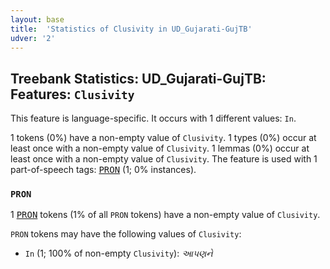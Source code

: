 ```yaml
---
layout: base
title:  'Statistics of Clusivity in UD_Gujarati-GujTB'
udver: '2'
---
```


## Treebank Statistics: UD_Gujarati-GujTB: Features: `Clusivity`

This feature is language-specific.
It occurs with 1 different values: `In`.

1 tokens (0%) have a non-empty value of `Clusivity`.
1 types (0%) occur at least once with a non-empty value of `Clusivity`.
1 lemmas (0%) occur at least once with a non-empty value of `Clusivity`.
The feature is used with 1 part-of-speech tags: <tt><a href="gu_gujtb-pos-PRON.html">PRON</a></tt> (1; 0% instances).

### `PRON`

1 <tt><a href="gu_gujtb-pos-PRON.html">PRON</a></tt> tokens (1% of all `PRON` tokens) have a non-empty value of `Clusivity`.

`PRON` tokens may have the following values of `Clusivity`:

* `In` (1; 100% of non-empty `Clusivity`): <em>આપણને</em>

